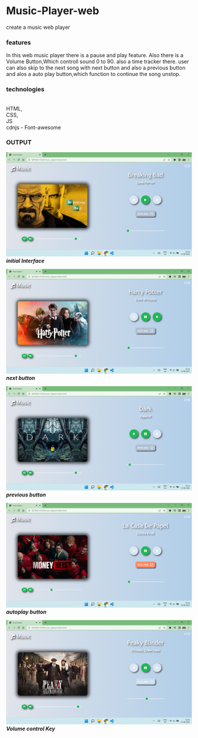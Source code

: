 # Music-Player-web

create a music web player 


### features ###
In this web music player there is a pause and play feature. Also there is a Volume Button,Which controll sound 0 to 90.
also a time tracker there.
user can also skip to the next song with next button and also a previous button 
and alos a auto play button,which function to continue the song unstop. 


### technologies ###
<br>HTML,
<br>CSS,
<br>JS
<br>cdnjs - Font-awesome

### OUTPUT ###
![Alt text](Screenshot1.png?raw=true "Initial Interface")
***initial Interface***

![Alt text](Screenshot2.png?raw=true "next button")
***next button***

![Alt text](Screenshot3.png?raw=true "previous button")
***previous button***

![Alt text](Screenshot4.png?raw=true "autoplay button")
***autoplay button***

![Alt text](Screenshot5.png?raw=true "volume key")
***Volume control Key***
